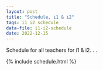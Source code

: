 ```yaml
---
layout: post
title: "Schedule, i1 & i2"
tags: i1 i2 schedule
data-file: i1-i2-schedule
date: 2022-12-15
---
```


Schedule for all teachers for i1 & i2. . .

{% include schedule.html %}
